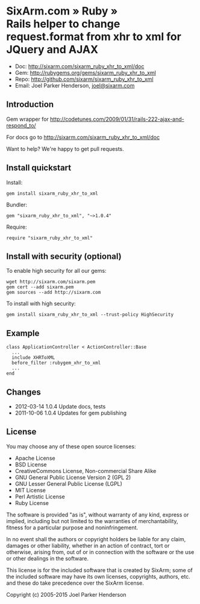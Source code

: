 # SixArm.com » Ruby » <br> Rails helper to change request.format from xhr to xml for JQuery and AJAX

* Doc: <http://sixarm.com/sixarm_ruby_xhr_to_xml/doc>
* Gem: <http://rubygems.org/gems/sixarm_ruby_xhr_to_xml>
* Repo: <http://github.com/sixarm/sixarm_ruby_xhr_to_xml>
* Email: Joel Parker Henderson, <joel@sixarm.com>


## Introduction

Gem wrapper for http://codetunes.com/2009/01/31/rails-222-ajax-and-respond_to/

For docs go to <http://sixarm.com/sixarm_ruby_xhr_to_xml/doc>

Want to help? We're happy to get pull requests.


## Install quickstart

Install:

    gem install sixarm_ruby_xhr_to_xml

Bundler:

    gem "sixarm_ruby_xhr_to_xml", "~>1.0.4"

Require:

    require "sixarm_ruby_xhr_to_xml"


## Install with security (optional)

To enable high security for all our gems:

    wget http://sixarm.com/sixarm.pem
    gem cert --add sixarm.pem
    gem sources --add http://sixarm.com

To install with high security:

    gem install sixarm_ruby_xhr_to_xml --trust-policy HighSecurity


## Example

    class ApplicationController < ActionController::Base
      ...
      include XHRToXML
      before_filter :rubygem_xhr_to_xml
      ...
    end


## Changes

* 2012-03-14 1.0.4 Update docs, tests
* 2011-10-06 1.0.4 Updates for gem publishing
## License

You may choose any of these open source licenses:

  * Apache License
  * BSD License
  * CreativeCommons License, Non-commercial Share Alike
  * GNU General Public License Version 2 (GPL 2)
  * GNU Lesser General Public License (LGPL)
  * MIT License
  * Perl Artistic License
  * Ruby License

The software is provided "as is", without warranty of any kind, 
express or implied, including but not limited to the warranties of 
merchantability, fitness for a particular purpose and noninfringement. 

In no event shall the authors or copyright holders be liable for any 
claim, damages or other liability, whether in an action of contract, 
tort or otherwise, arising from, out of or in connection with the 
software or the use or other dealings in the software.

This license is for the included software that is created by SixArm;
some of the included software may have its own licenses, copyrights, 
authors, etc. and these do take precedence over the SixArm license.

Copyright (c) 2005-2015 Joel Parker Henderson

